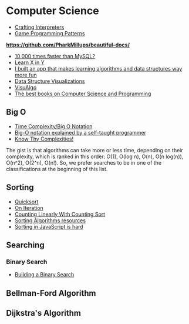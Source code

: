 # Computer Science

* [Crafting Interpreters](http://www.craftinginterpreters.com/contents.html)
* [Game Programming Patterns](http://gameprogrammingpatterns.com/introduction.html)

**https://github.com/PharkMillups/beautiful-docs/**

* [10,000 times faster than MySQL?](https://brigade.engineering/10-000-times-faster-than-mysql-7296389e74bb#.kw0f0r6ce)
* [Learn X in Y](https://learnxinyminutes.com/)
* [I built an app that makes learning algorithms and data structures way more fun](https://medium.freecodecamp.org/i-built-an-app-that-makes-learning-algorithms-and-data-structures-way-more-fun-46fbb8afacaf)
* [Data Structure Visualizations](https://www.cs.usfca.edu/~galles/visualization/Algorithms.html)
* [VisuAlgo](https://visualgo.net/en)
* [The best books on Computer Science and Programming](https://fivebooks.com/best-books/programming-computer-science-ana-bell/)

## Big O

* [Time Complexity/Big O Notation](https://medium.com/javascript-scene/time-complexity-big-o-notation-1a4310c3ee4b#.jhucyh6v5)
* [Big-O notation explained by a self-taught programmer](https://justin.abrah.ms/computer-science/big-o-notation-explained.html)
* [Know Thy Complexities!](http://bigocheatsheet.com/)

The gist is that algorithms can take more or less time, depending on their complexity, which is ranked in this order: O(1), O(log n), O(n), O(n log(n)), O(n^2), O(2^n), O(n!). So, we prefer searches to be in one of the classifications at the beginning of this list.

## Sorting

* [Quicksort](http://me.dt.in.th/page/Quicksort/)
* [On Iteration](http://www.informit.com/articles/article.aspx?p=1407357&seqNum=3)
* [Counting Linearly With Counting Sort](https://medium.com/basecs/counting-linearly-with-counting-sort-cd8516ae09b3)
* [Sorting Algorithms resources](https://github.com/no-stack-dub-sack/cs-playground-react/blob/master/RESOURCES.md)
* [Sorting in JavaScript is hard](https://v8.dev/blog/array-sort)

## Searching

### Binary Search

* [Building a Binary Search](https://fluxusfrequency.github.io/blog/2014/01/31/building-a-binary-search/) 

## Bellman-Ford Algorithm

## Dijkstra's Algorithm

